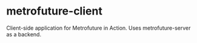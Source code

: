 # metrofuture-client
Client-side application for Metrofuture in Action. Uses metrofuture-server as a backend.
